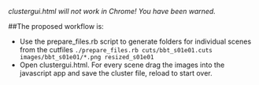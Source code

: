 *clustergui.html will not work in Chrome! You have been warned.*

##The proposed workflow is:
  - Use the prepare_files.rb script to generate folders for individual scenes from the cutfiles
     `./prepare_files.rb cuts/bbt_s01e01.cuts images/bbt_s01e01/*.png resized_s01e01`
  - Open clustergui.html. For every scene drag the images into the javascript app and save the cluster file, reload to start over.
